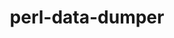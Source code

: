 ---
title: "perl-data-dumper"
layout: cache
categories: [package, develop-2024-12-08]
meta: {"versions": ["2.173"], "compilers": ["gcc@=10.2.1", "gcc@=11.1.0", "gcc@=11.4.0", "gcc@=13.2.0", "gcc@=9.4.0", "oneapi@=2024.2.1"], "oss": ["centos7", "ubuntu20.04", "ubuntu22.04", "ubuntu24.04"], "platforms": ["linux"], "targets": ["aarch64", "neoverse_v1", "ppc64le", "x86_64_v3"], "stacks": ["data-vis-sdk", "developer-tools-manylinux2014", "e4s", "e4s-neoverse_v1", "e4s-oneapi", "e4s-power", "e4s-rocm-external", "ml-linux-aarch64-cpu", "ml-linux-aarch64-cuda", "ml-linux-x86_64-cpu", "ml-linux-x86_64-cuda", "ml-linux-x86_64-rocm", "root", "tutorial"], "num_specs": 10, "num_specs_by_stack": {"developer-tools-manylinux2014": 1, "root": 10, "e4s-power": 1, "data-vis-sdk": 1, "e4s-neoverse_v1": 1, "e4s": 2, "tutorial": 1, "e4s-rocm-external": 1, "e4s-oneapi": 2, "ml-linux-aarch64-cpu": 1, "ml-linux-aarch64-cuda": 1, "ml-linux-x86_64-rocm": 1, "ml-linux-x86_64-cuda": 1, "ml-linux-x86_64-cpu": 1}}
spec_details: [{"hash": "q6muyhbjw6h3nvarqezgz3pfrlmi5m7e", "compiler": "gcc@=10.2.1", "versions": ["2.173"], "os": "centos7", "platform": "linux", "target": "x86_64_v3", "variants": ["build_system=perl"], "stacks": ["developer-tools-manylinux2014", "root"], "size": "-", "tarball": "https://binaries.spack.io/develop-2024-12-08/build_cache/linux-centos7-x86_64_v3/gcc-10.2.1/perl-data-dumper-2.173/linux-centos7-x86_64_v3-gcc-10.2.1-perl-data-dumper-2.173-q6muyhbjw6h3nvarqezgz3pfrlmi5m7e.spack"}, {"hash": "ausuz6l676o3f5otyrsb7nzktly42qle", "compiler": "gcc@=9.4.0", "versions": ["2.173"], "os": "ubuntu20.04", "platform": "linux", "target": "ppc64le", "variants": ["build_system=perl"], "stacks": ["root", "e4s-power"], "size": "-", "tarball": "https://binaries.spack.io/develop-2024-12-08/build_cache/linux-ubuntu20.04-ppc64le/gcc-9.4.0/perl-data-dumper-2.173/linux-ubuntu20.04-ppc64le-gcc-9.4.0-perl-data-dumper-2.173-ausuz6l676o3f5otyrsb7nzktly42qle.spack"}, {"hash": "r24knv3pb6urhfgpbou7bvmwmkyep4uh", "compiler": "gcc@=11.1.0", "versions": ["2.173"], "os": "ubuntu20.04", "platform": "linux", "target": "x86_64_v3", "variants": ["build_system=perl"], "stacks": ["data-vis-sdk", "root"], "size": "-", "tarball": "https://binaries.spack.io/develop-2024-12-08/build_cache/linux-ubuntu20.04-x86_64_v3/gcc-11.1.0/perl-data-dumper-2.173/linux-ubuntu20.04-x86_64_v3-gcc-11.1.0-perl-data-dumper-2.173-r24knv3pb6urhfgpbou7bvmwmkyep4uh.spack"}, {"hash": "txrkj2uiq3lfc2iwn5gxbkll3i5eyzql", "compiler": "gcc@=11.4.0", "versions": ["2.173"], "os": "ubuntu22.04", "platform": "linux", "target": "neoverse_v1", "variants": ["build_system=perl"], "stacks": ["root", "e4s-neoverse_v1"], "size": "-", "tarball": "https://binaries.spack.io/develop-2024-12-08/build_cache/linux-ubuntu22.04-neoverse_v1/gcc-11.4.0/perl-data-dumper-2.173/linux-ubuntu22.04-neoverse_v1-gcc-11.4.0-perl-data-dumper-2.173-txrkj2uiq3lfc2iwn5gxbkll3i5eyzql.spack"}, {"hash": "prdujl3wa5zjtbcvdfihnhwrmrtlrytz", "compiler": "gcc@=11.4.0", "versions": ["2.173"], "os": "ubuntu22.04", "platform": "linux", "target": "x86_64_v3", "variants": ["build_system=perl"], "stacks": ["e4s", "tutorial", "e4s-rocm-external", "root"], "size": "-", "tarball": "https://binaries.spack.io/develop-2024-12-08/build_cache/linux-ubuntu22.04-x86_64_v3/gcc-11.4.0/perl-data-dumper-2.173/linux-ubuntu22.04-x86_64_v3-gcc-11.4.0-perl-data-dumper-2.173-prdujl3wa5zjtbcvdfihnhwrmrtlrytz.spack"}, {"hash": "ba6f6ex44sfk2cv4kcyxk2zd2s5yb7x3", "compiler": "gcc@=11.4.0", "versions": ["2.173"], "os": "ubuntu22.04", "platform": "linux", "target": "x86_64_v3", "variants": ["build_system=perl"], "stacks": ["e4s", "root"], "size": "-", "tarball": "https://binaries.spack.io/develop-2024-12-08/build_cache/linux-ubuntu22.04-x86_64_v3/gcc-11.4.0/perl-data-dumper-2.173/linux-ubuntu22.04-x86_64_v3-gcc-11.4.0-perl-data-dumper-2.173-ba6f6ex44sfk2cv4kcyxk2zd2s5yb7x3.spack"}, {"hash": "kbui6v6c6hochej2apcrmaeu3ycjwsey", "compiler": "oneapi@=2024.2.1", "versions": ["2.173"], "os": "ubuntu22.04", "platform": "linux", "target": "x86_64_v3", "variants": ["build_system=perl"], "stacks": ["e4s-oneapi", "root"], "size": "-", "tarball": "https://binaries.spack.io/develop-2024-12-08/build_cache/linux-ubuntu22.04-x86_64_v3/oneapi-2024.2.1/perl-data-dumper-2.173/linux-ubuntu22.04-x86_64_v3-oneapi-2024.2.1-perl-data-dumper-2.173-kbui6v6c6hochej2apcrmaeu3ycjwsey.spack"}, {"hash": "y3wb7j4fol74jgoifhhvsfdtrmx5czfq", "compiler": "oneapi@=2024.2.1", "versions": ["2.173"], "os": "ubuntu22.04", "platform": "linux", "target": "x86_64_v3", "variants": ["build_system=perl"], "stacks": ["e4s-oneapi", "root"], "size": "-", "tarball": "https://binaries.spack.io/develop-2024-12-08/build_cache/linux-ubuntu22.04-x86_64_v3/oneapi-2024.2.1/perl-data-dumper-2.173/linux-ubuntu22.04-x86_64_v3-oneapi-2024.2.1-perl-data-dumper-2.173-y3wb7j4fol74jgoifhhvsfdtrmx5czfq.spack"}, {"hash": "iie6i5lp6jmren4w6ju4lwutm2v6q2l5", "compiler": "gcc@=13.2.0", "versions": ["2.173"], "os": "ubuntu24.04", "platform": "linux", "target": "aarch64", "variants": ["build_system=perl"], "stacks": ["root", "ml-linux-aarch64-cpu", "ml-linux-aarch64-cuda"], "size": "-", "tarball": "https://binaries.spack.io/develop-2024-12-08/build_cache/linux-ubuntu24.04-aarch64/gcc-13.2.0/perl-data-dumper-2.173/linux-ubuntu24.04-aarch64-gcc-13.2.0-perl-data-dumper-2.173-iie6i5lp6jmren4w6ju4lwutm2v6q2l5.spack"}, {"hash": "r6j5sskvhoftjiwwjh2nvtrri25mo5vy", "compiler": "gcc@=13.2.0", "versions": ["2.173"], "os": "ubuntu24.04", "platform": "linux", "target": "x86_64_v3", "variants": ["build_system=perl"], "stacks": ["ml-linux-x86_64-rocm", "ml-linux-x86_64-cuda", "ml-linux-x86_64-cpu", "root"], "size": "-", "tarball": "https://binaries.spack.io/develop-2024-12-08/build_cache/linux-ubuntu24.04-x86_64_v3/gcc-13.2.0/perl-data-dumper-2.173/linux-ubuntu24.04-x86_64_v3-gcc-13.2.0-perl-data-dumper-2.173-r6j5sskvhoftjiwwjh2nvtrri25mo5vy.spack"}]
---